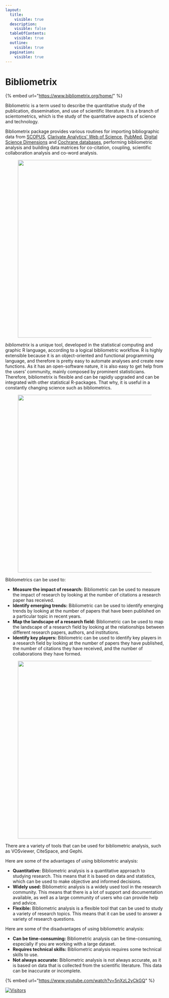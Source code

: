 ```yaml
---
layout:
  title:
    visible: true
  description:
    visible: false
  tableOfContents:
    visible: true
  outline:
    visible: true
  pagination:
    visible: true
---
```


# Bibliometrix

{% embed url="https://www.bibliometrix.org/home/" %}

Bibliometric is a term used to describe the quantitative study of the publication, dissemination, and use of scientific literature. It is a branch of scientometrics, which is the study of the quantitative aspects of science and technology.

Bibliometrix package provides various routines for importing bibliographic data from [SCOPUS](https://www.scopus.com/), [Clarivate Analytics' Web of Science](http://www.webofknowledge.com/), [PubMed](https://www.ncbi.nlm.nih.gov/pubmed/), [Digital Science Dimensions](https://www.dimensions.ai/) and [Cochrane databases](https://www.cochranelibrary.com/), performing bibliometric analysis and building data matrices for co-citation, coupling, scientific collaboration analysis and co-word analysis.

<figure><img src="https://www.bibliometrix.org/home/images/2023/01/31/database.png" alt="" width="563"></figure>

_bibliometrix_ is a unique tool, developed in the statistical computing and graphic R language, according to a logical bibliometric workflow. R is highly extensible because it is an object-oriented and functional programming language, and therefore is pretty easy to automate analyses and create new functions. As it has an open-software nature, it is also easy to get help from the users’ community, mainly composed by prominent statisticians. Therefore, bibliometrix is flexible and can be rapidly upgraded and can be integrated with other statistical R-packages. That why, it is useful in a constantly changing science such as bibliometrics.

<figure><img src="https://www.bibliometrix.org/home/images/2022/03/29/screen-shot-03-29-22-at-09.41-am.png" alt="" width="563"></figure>

Bibliometrics can be used to:

* **Measure the impact of research:** Bibliometric can be used to measure the impact of research by looking at the number of citations a research paper has received.
* **Identify emerging trends:** Bibliometric can be used to identify emerging trends by looking at the number of papers that have been published on a particular topic in recent years.
* **Map the landscape of a research field:** Bibliometric can be used to map the landscape of a research field by looking at the relationships between different research papers, authors, and institutions.
* **Identify key players:** Bibliometric can be used to identify key players in a research field by looking at the number of papers they have published, the number of citations they have received, and the number of collaborations they have formed.

<figure><img src="https://www.bibliometrix.org/home/images/2022/04/29/screen-shot-04-29-22-at-08.34-pm.png" alt="" width="563"></figure>

There are a variety of tools that can be used for bibliometric analysis, such as VOSviewer, CiteSpace, and Gephi.

Here are some of the advantages of using bibliometric analysis:

* **Quantitative:** Bibliometric analysis is a quantitative approach to studying research. This means that it is based on data and statistics, which can be used to make objective and informed decisions.
* **Widely used:** Bibliometric analysis is a widely used tool in the research community. This means that there is a lot of support and documentation available, as well as a large community of users who can provide help and advice.
* **Flexible:** Bibliometric analysis is a flexible tool that can be used to study a variety of research topics. This means that it can be used to answer a variety of research questions.

Here are some of the disadvantages of using bibliometric analysis:

* **Can be time-consuming:** Bibliometric analysis can be time-consuming, especially if you are working with a large dataset.
* **Requires technical skills:** Bibliometric analysis requires some technical skills to use.
* **Not always accurate:** Bibliometric analysis is not always accurate, as it is based on data that is collected from the scientific literature. This data can be inaccurate or incomplete.

{% embed url="https://www.youtube.com/watch?v=5nXzL2yCkGQ" %}

[![Visitors](https://api.visitorbadge.io/api/visitors?path=https%3A%2F%2Fgithub.com%2Fdrshahizan\&labelColor=%23697689\&countColor=%23555555\&style=plastic)](https://visitorbadge.io/status?path=https%3A%2F%2Fgithub.com%2Fdrshahizan)
